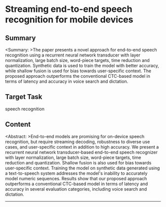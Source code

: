 # Streaming end-to-end speech recognition for mobile devices

## Summary

<Summary: >The paper presents a novel approach for end-to-end speech recognition using a recurrent neural network transducer with layer normalization, large batch size, word-piece targets, time reduction and quantization. Synthetic data is used to train the model with better accuracy, while shallow fusion is used for bias towards user-specific context. The proposed approach outperforms the conventional CTC-based model in terms of latency and accuracy in voice search and dictation.


## Target Task

speech recognition

## Content

<Abstract: >End-to-end models are promising for on-device speech recognition, but require streaming decoding, robustness to diverse use cases, and user-specific context in addition to high accuracy. We present a recurrent neural network transducer-based end-to-end speech recognizer with layer normalization, large batch size, word-piece targets, time reduction and quantization. Shallow fusion is also used for bias towards user-specific context. Training the model on synthetic data generated using a text-to-speech system addresses the model's inability to accurately model numeric sequences. Results show that our proposed approach outperforms a conventional CTC-based model in terms of latency and accuracy in several evaluation categories, including voice search and dictation.



---

